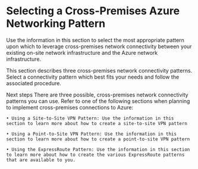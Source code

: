 # Selecting a Cross-Premises Azure Networking Pattern
Use the information in this section to select the most appropriate pattern upon which to leverage cross-premises network connectivity between your existing on-site network infrastructure and the Azure network infrastructure. 


This section describes three cross-premises network connectivity patterns. Select a connectivity pattern which best fits your needs and follow the associated procedure.



Next steps
There are three possible, cross-premises network connectivity patterns you can use. Refer to one of the following sections when planning to implement cross-premises connections to Azure:

	• Using a Site-to-Site VPN Pattern: Use the information in this section to learn more about how to create a site-to-site VPN pattern
	
	• Using a Point-to-Site VPN Pattern: Use the information in this section to learn more about how to create a point-to-site VPN pattern
	
	• Using the ExpressRoute Pattern: Use the information in this section to learn more about how to create the various ExpressRoute patterns that are available to you.

